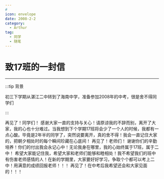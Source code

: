 ```yaml
---
#
icon: envelope
date: 2008-2-2
category:
  - Arthur
tag:
  - 同学
  - 随笔
---
```

# 致17班的一封信

---

:::tip 背景

初三下学期从湛江二中转到了海南中学，准备参加2008年的中考，很是舍不得同学们

:::

再见了！同学们！
  感谢大家一直的支持与关心！请原谅我的不辞而别，离开了大家，我的心也十分难过。当我想到下个学期17班将会少了一个人的时候，我都有一点心酸。毕竟是2年半的同学了，突然说要离开，真的舍不得！我会一直记住大家的，把朝夕相处时的每个瞬间珍藏在心底间！
  再见了！老师们！
  谢谢你们的辛勤培养！你们的付出我会永记心中！无论我身在哪里，我的心始终属于17班，属于二中！
  希望大家能记住我，希望大家和老师们能够和睦相处！我不希望我们的班中有伤害老师感情的人！在新的学期里，大家要好好学习，争取个个都可以考上二中！用满意的成绩回报老师！！！
  再见了！在中考后我希望还会和大家见面的！！！
